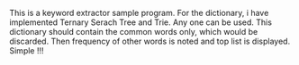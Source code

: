 This is a keyword extractor sample program.
For the dictionary, i have implemented Ternary Serach Tree and Trie.
Any one can be used.
This dictionary should contain the common words only, which would be discarded.
Then frequency of other words is noted and top list is displayed.
Simple !!!
